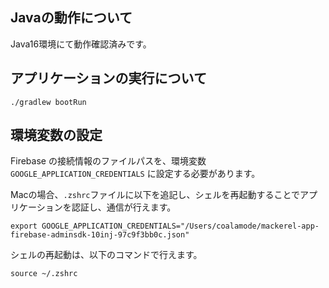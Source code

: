 ## Javaの動作について

Java16環境にて動作確認済みです。


## アプリケーションの実行について

```shell
./gradlew bootRun
```

## 環境変数の設定

Firebase の接続情報のファイルパスを、環境変数 `GOOGLE_APPLICATION_CREDENTIALS` に設定する必要があります。

Macの場合、`.zshrc`ファイルに以下を追記し、シェルを再起動することでアプリケーションを認証し、通信が行えます。
```shell
export GOOGLE_APPLICATION_CREDENTIALS="/Users/coalamode/mackerel-app-firebase-adminsdk-10inj-97c9f3bb0c.json"
```

シェルの再起動は、以下のコマンドで行えます。
```shell
source ~/.zshrc
```